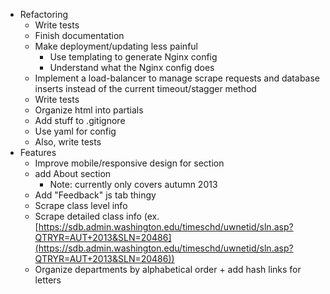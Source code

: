 - Refactoring
    - Write tests
    - Finish documentation
    - Make deployment/updating less painful
        - Use templating to generate Nginx config
        - Understand what the Nginx config does
    - Implement a load-balancer to manage scrape requests and database inserts instead of the current timeout/stagger method
    - Write tests
    - Organize html into partials
    - Add stuff to .gitignore
    - Use yaml for config
    - Also, write tests
- Features
    - Improve mobile/responsive design for section 
    - add About section
        - Note: currently only covers autumn 2013
    - Add "Feedback" js tab thingy
    - Scrape class level info
    - Scrape detailed class info (ex. [https://sdb.admin.washington.edu/timeschd/uwnetid/sln.asp?QTRYR=AUT+2013&SLN=20486](https://sdb.admin.washington.edu/timeschd/uwnetid/sln.asp?QTRYR=AUT+2013&SLN=20486))
    - Organize departments by alphabetical order + add hash links for letters